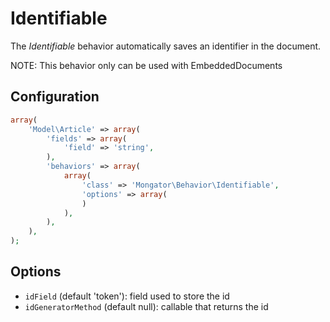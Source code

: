 Identifiable
===========

The *Identifiable* behavior automatically saves an identifier in the document. 

NOTE: This behavior only can be used with EmbeddedDocuments

Configuration
-------------

```php
array(
    'Model\Article' => array(
        'fields' => array(
            'field' => 'string',
        ),
        'behaviors' => array(
            array(
                'class' => 'Mongator\Behavior\Identifiable', 
                'options' => array(
                )
            ),
        ),
    ),
);

```

Options
-------

* ```idField``` (default 'token'): field used to store the id
* ```idGeneratorMethod``` (default null): callable that returns the id 
